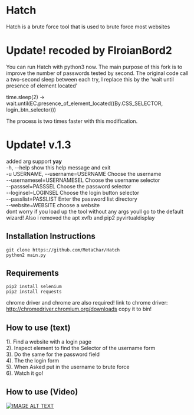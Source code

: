# Hatch
Hatch is a brute force tool that is used to brute force most websites

# Update! recoded by FlroianBord2
You can run Hatch with python3 now.
The main purpose of this fork is to improve the number of passwords tested by second.
The original code call a two-second sleep between each try, I replace this by the 'wait until presence of element located'

time.sleep(2) -> wait.until(EC.presence_of_element_located((By.CSS_SELECTOR, login_btn_selector)))

The process is two times faster with this modification.

# Update! v.1.3
added arg support **yay**
<br>
  -h, --help            show this help message and exit<br>
  -u USERNAME, --username=USERNAME Choose the username<br>
  --usernamesel=USERNAMESEL Choose the username selector<br>
  --passsel=PASSSEL     Choose the password selector<br>
  --loginsel=LOGINSEL   Choose the login button selector<br>
  --passlist=PASSLIST   Enter the password list directory<br>
  --website=WEBSITE     choose a website<br>
dont worry if you load up the tool without any args youll go to the default wizard!
Also i removed the apt xvfb and pip2 pyvirtualdisplay
## Installation Instructions
```
git clone https://github.com/MetaChar/Hatch
python2 main.py
```

## Requirements
```
pip2 install selenium
pip2 install requests
```
chrome driver and chrome are also required!
link to chrome driver: http://chromedriver.chromium.org/downloads
copy it to bin!
<br>
## How to use (text)
1). Find a website with a login page<br>
2). Inspect element to find the Selector of the username form<br>
3). Do the same for the password field<br>
4). The the login form <br>
5). When Asked put in the username to brute force<br>
6). Watch it go!

## How to use (Video)
[![IMAGE ALT TEXT](https://i.ytimg.com/vi/Hd_kQVnajxk/hqdefault.jpg?sqp=-oaymwEZCPYBEIoBSFXyq4qpAwsIARUAAIhCGAFwAQ==&rs=AOn4CLC7N67-Q67WAxMViUrHWJDdnkSM9A)](https://youtu.be/Hd_kQVnajxk "Video Title")

